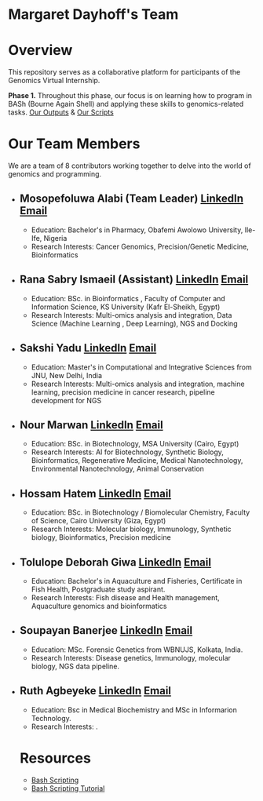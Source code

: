 # Margaret Dayhoff's Team

# Overview
This repository serves as a collaborative platform for participants of the Genomics Virtual Internship.

**Phase 1.** Throughout this phase, our focus is on learning how to program in BASh (Bourne Again Shell) and applying these skills to genomics-related tasks.
[Our Outputs](https://github.com/Rana-Sabrii/Team-Margaret/tree/main/Output) & [Our Scripts](https://github.com/Rana-Sabrii/Team-Margaret/tree/main/Script)
# Our Team Members
We are a team of 8 contributors working together to delve into the world of genomics and programming. 
- Mosopefoluwa Alabi (Team Leader)
  [LinkedIn](https://www.linkedin.com/in/mosopefoluwa-alabi/)
  [Email](mailto:mosopealabi@gmail.com)
  -
  - Education: Bachelor's in Pharmacy, Obafemi Awolowo University, Ile-Ife, Nigeria
  - Research Interests: Cancer Genomics, Precision/Genetic Medicine, Bioinformatics
- Rana Sabry Ismaeil (Assistant)
  [LinkedIn](https://www.linkedin.com/in/rana-sabry/)
  [Email](mailto:ranaasabrii2@gmail.com)
  -
  -  Education: BSc. in Bioinformatics , Faculty of Computer and Information Science, KS University (Kafr El-Sheikh, Egypt)
  - Research Interests: Multi-omics analysis and integration, Data Science (Machine Learning , Deep Learning),  NGS and Docking
- Sakshi Yadu
[LinkedIn](https://www.linkedin.com/in/sakshi-yadu-sy08/)
[Email](mailto:sakshiydv08@gmai.com)
  -
  - Education: Master's in Computational and Integrative Sciences from JNU, New Delhi, India
  - Research Interests: Multi-omics analysis and integration, machine learning, precision medicine in cancer research, pipeline development for NGS
- Nour Marwan
[LinkedIn](https://www.linkedin.com/in/nour-mmm/)
[Email](mailto:nourmarwanmm@gmail.com)
  -
  - Education: BSc. in Biotechnology, MSA University (Cairo, Egypt)
  - Research Interests: AI for Biotechnology, Synthetic Biology, Bioinformatics, Regenerative Medicine, Medical Nanotechnology, Environmental Nanotechnology, Animal Conservation

- Hossam Hatem
[LinkedIn](https://www.linkedin.com/in/hossamhatem/)
[Email](mailto:hossamhatem59@gmail.com)
  -
  - Education: BSc. in Biotechnology / Biomolecular Chemistry, Faculty of Science, Cairo University (Giza, Egypt)
  - Research Interests: Molecular biology, Immunology, Synthetic biology, Bioinformatics, Precision medicine

- Tolulope Deborah Giwa
  [LinkedIn](www.linkedin.com/in/tolulopegiwa)
  [Email](mailto:giwatolulope.gtd@gmail.com)
  -
  - Education: Bachelor's in Aquaculture and Fisheries, Certificate in Fish Health, Postgraduate study aspirant.
  - Research Interests: Fish disease and Health management, Aquaculture genomics and bioinformatics

- Soupayan Banerjee
  [LinkedIn](https://www.linkedin.com/in/soupayan-banerjee-1b79291ba/)
  [Email](mailto:banerjeesoupayan7@gmail.com)
  -
  - Education: MSc. Forensic Genetics from WBNUJS, Kolkata, India.
  - Research Interests: Disease genetics, Immunology, molecular biology, NGS data pipeline.

- Ruth Agbeyeke
  [LinkedIn](www.linkedin.com/in/ruth-agbeyeke)
  [Email](mailto:agbeyekeruthie@gmail.com)
  -
  - Education: Bsc in Medical Biochemistry and MSc in Informarion Technology.
  - Research Interests: .
  # Resources

  - [Bash Scripting](https://linuxhandbook.com/bash/)
  - [Bash Scripting Tutorial](https://linuxconfig.org/bash-scripting-tutorial)
